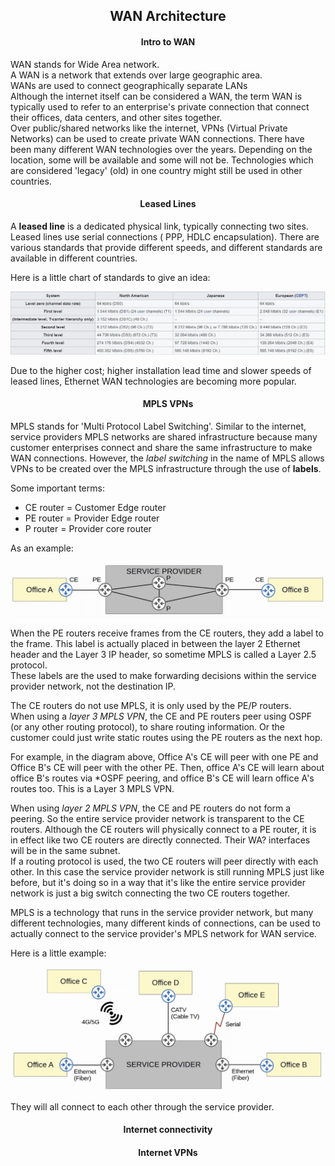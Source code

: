 <h2 align="center">WAN Architecture</h2>

<h4 align="center">Intro to WAN</h4>

WAN stands for Wide Area network. \
A WAN is a network that extends over large geographic area. \
WANs are used to connect geographically separate LANs \
Although the internet itself can be considered a WAN, the term WAN is typically used to refer to an enterprise's private connection that connect their offices, data centers, and other sites together. \
Over public/shared networks like the internet, VPNs (Virtual Private Networks) can be used to create private WAN connections.
There have been many different WAN technologies over the years. Depending on the location, some will be available and some will not be. Technologies which are considered 'legacy' (old) in one country might still be used in other countries.

<h4 align="center">Leased Lines</h4>

A <b>leased line</b> is a dedicated physical link, typically connecting two sites.
Leased lines use serial connections ( PPP, HDLC encapsulation).
There are various standards that provide different speeds, and different standards are available in different countries.

Here is a little chart of standards to give an idea:

![Standards](https://github.com/FrenzisRed/My_CCNA_Notes/blob/main/images/standards.png?raw=true "Standards")

Due to the higher cost; higher installation lead time and slower speeds of leased lines, Ethernet WAN technologies are becoming more popular.

<h4 align="center">MPLS VPNs</h4>

MPLS stands for 'Multi Protocol Label Switching'.
Similar to the internet, service providers MPLS networks are shared infrastructure because many customer enterprises connect and share the same infrastructure to make WAN connections.
However, the _label switching_ in the name of MPLS allows VPNs to be created over the MPLS infrastructure through the use of <b>labels</b>.

Some important terms:
- CE router = Customer Edge router
- PE router = Provider Edge router
- P router  = Provider core router

As an example:

![Routers](https://github.com/FrenzisRed/My_CCNA_Notes/blob/main/images/routers.png?raw=true "Routers")

When the PE routers receive frames from the CE routers, they add a label to the frame. This label is actually placed in between the layer 2 Ethernet header and the Layer 3 IP header, so sometime MPLS is called a Layer 2.5 protocol. \
These labels are the used to make forwarding decisions within the service provider network, not the destination IP.

The CE routers do not use MPLS, it is only used by the PE/P routers. \
When using a _layer 3 MPLS VPN_, the CE and PE routers peer using OSPF (or any other routing protocol), to share routing information. Or the customer could just write static routes using the PE routers as the next hop.

For example, in the diagram above, Office A's CE will peer with one PE and Office B's CE will peer with the other PE. Then, office A's CE will learn about office B's routes via *OSPF peering, and office B's CE will learn office A's routes too. This is a Layer 3 MPLS VPN.

When using _layer 2 MPLS VPN_, the CE and PE routers do not form a peering. So the entire service provider network is transparent to the CE routers. Although the CE routers will physically connect to a PE router, it is in effect like two CE routers are directly connected. Their WA? interfaces will be in the same subnet. \
If a routing protocol is used, the two CE routers will peer directly with each other. In this case the service provider network is still running MPLS just like before, but it's doing so in a way that it's like the entire service provider network is just a big switch connecting the two CE routers together.

MPLS is a technology that runs in the service provider network, but many different technologies, many different kinds of connections, can be used to actually connect to the service provider's MPLS network for WAN service.

Here is a little example:

![Connetions](https://github.com/FrenzisRed/My_CCNA_Notes/blob/main/images/connections_to_sp.png?raw=true "Connections")

They will all connect to each other through the service provider.

<h4 align="center">Internet connectivity</h4>

<h4 align="center">Internet VPNs</h4>
